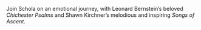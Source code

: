 Join Schola on an emotional journey, with Leonard Bernstein&rsquo;s beloved _Chichester Psalms_ and Shawn Kirchner&rsquo;s
melodious and inspiring _Songs of Ascent_.
